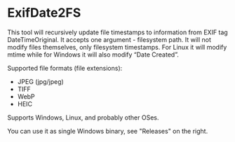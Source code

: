 # ExifDate2FS

This tool will recursively update file timestamps to information from EXIF tag DateTimeOriginal. It accepts one argument - filesystem path.
It will not modify files themselves, only filesystem timestamps. For Linux it will modify mtime while for Windows it will also modify
“Date Created”.

Supported file formats (file extensions):

* JPEG (jpg/jpeg)
* TIFF
* WebP
* HEIC

Supports Windows, Linux, and probably other OSes.

You can use it as single Windows binary, see "Releases" on the right. 
